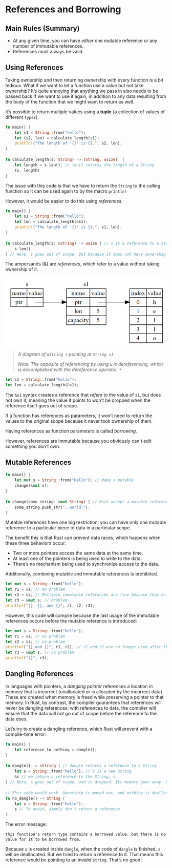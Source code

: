 # References and Borrowing

## Main Rules (Summary)

-   At any given time, you can have *either* one mutable reference *or* any number of immutable references.
-   References must always be valid.

## Using References

Taking ownership and then returning ownership with every function is a bit tedious. What if we want to let a function use a value but not take ownership? It’s quite annoying that anything we pass in also needs to be passed back if we want to use it again, in addition to any data resulting from the body of the function that we might want to return as well.

It’s possible to return multiple values using a **tuple** (a collection of values of different `types`). 

```rust
fn main() {
    let s1 = String::from("hello");
    let (s2, len) = calculate_length(s1);
    println!("The length of '{}' is {}.", s2, len);
}

fn calculate_length(s: String) -> (String, usize)  {
    let length = s.len(); // len() returns the length of a String
    (s, length)
}
```

The issue with this code is that we have to return the `String` to the calling function so it can be used again to by the macro `println!`

However, it would be easier to do this using *references*.

```rust
fn main() {
    let s1 = String::from("hello");
    let len = calculate_length(&s1);
    println!("The length of '{}' is {}.", s1, len);
}

fn calculate_length(s: &String) -> usize { // s is a reference to a String
    s.len()
} // Here, s goes out of scope. But because it does not have ownership of what it refers to, nothing happens.
```

The ampersands (&) are *references*, which refer to a value without taking ownership of it.

![image-20200531133510419](4.2referencesandborrowing.assets/image-20200531133510419.png)

>   _A diagram of `&String s` pointing at `String s1`_
>
>   _Note: The opposite of referencing by using `&` is *dereferencing*, which is accomplished with the dereference operator, `*`_

```rust
let s1 = String::from("hello");     
let len = calculate_length(&s1);
```

The `&s1` syntax creates a reference that *refers* to the value of `s1`, but does not own it, meaning the value it points to won't be dropped when the reference itself goes out of scope.

If a function has references as parameters, it won’t need to return the values to the original scope because it never took ownership of them.

Having references as function parameters is called *borrowing*.

However, references are immutable because you obviously can't edit something you don't own.

## Mutable References

```rust
fn main() {
    let mut s = String::from("Hello"); // Make s mutable
    change(&mut s);
}

fn change(some_string: &mut String) { // Must accept a mutable reference
    some_string.push_str(", world!");
}
```

Mutable references have one big restriction: you can have only one mutable reference to a particular piece of data in a particular scope.

The benefit this is that Rust can prevent data races, which happens when these three behaviors occur:

- Two or more pointers access the same data at the same time.
- At least one of the pointers is being used to write to the data.
- There’s no mechanism being used to synchronize access to the data.

Additionally, combining mutable and immutable references is prohibited.

```rust
let mut s = String::from("hello");
let r1 = &s; // No problem
let r2 = &s; // Multiple immutable references are fine because they only read data, can't affect any other reference's reading.
let r3 = &mut s; // Problem
println!("{}, {}, and {}", r1, r2, r3);
```

However, this code will compile because the last usage of the immutable references occurs before the mutable reference is introduced:

```rust
let mut s = String::from("hello");
let r1 = &s; // no problem
let r2 = &s; // no problem
println!("{} and {}", r1, r2); // r1 and r2 are no longer used after this point
let r3 = &mut s; // no problem
println!("{}", r3);
```

## Dangling References

In languages with pointers, a *dangling pointer* references a location in memory that is incorrect (unallocated or is allocated by the incorrect data).
These are created when memory is freed while preserving a pointer to that memory.
In Rust, by contrast, the compiler guarantees that references will never be dangling references: with references to data, the compiler will ensure that the data will not go out of scope before the reference to the data does.

Let’s try to create a dangling reference, which Rust will prevent with a compile-time error:

```rust
fn main() {
    let reference_to_nothing = dangle();
}

fn dangle() -> &String { // dangle returns a reference to a String
    let s = String::from("hello"); // s is a new String
    &s // we return a reference to the String, s
} // Here, s goes out of scope, and is dropped. Its memory goes away. Danger!

// This code would work. Ownership is moved out, and nothing is deallocated.
fn no_dangle() -> String {
    let s = String::from("hello");
    s // To avoid, simply don't return a reference
}
```

The error message:

```text
this function's return type contains a borrowed value, but there is no value for it to be borrowed from.
```

Because `s` is created inside `dangle`, when the code of `dangle` is finished, `s` will be deallocated. But we tried to return a reference to it. That means this reference would be pointing to an invalid `String`. That’s no good! 
